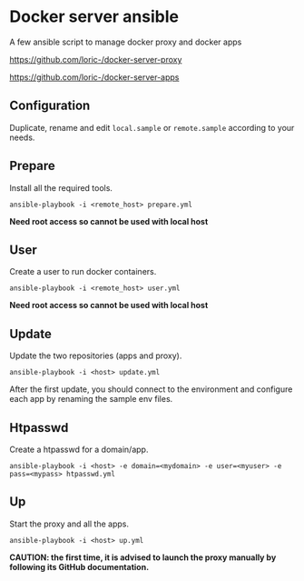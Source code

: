 # Docker server ansible

A few ansible script to manage docker proxy and docker apps

https://github.com/loric-/docker-server-proxy

https://github.com/loric-/docker-server-apps

## Configuration

Duplicate, rename and edit `local.sample` or `remote.sample` according to your needs.

## Prepare

Install all the required tools.

    ansible-playbook -i <remote_host> prepare.yml

**Need root access so cannot be used with local host**

## User

Create a user to run docker containers.

    ansible-playbook -i <remote_host> user.yml

**Need root access so cannot be used with local host**

## Update

Update the two repositories (apps and proxy).

    ansible-playbook -i <host> update.yml

After the first update, you should connect to the environment and configure each app by renaming the sample env files.

## Htpasswd

Create a htpasswd for a domain/app.

    ansible-playbook -i <host> -e domain=<mydomain> -e user=<myuser> -e pass=<mypass> htpasswd.yml

## Up

Start the proxy and all the apps.

    ansible-playbook -i <host> up.yml

**CAUTION: the first time, it is advised to launch the proxy manually by following its GitHub documentation.**